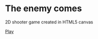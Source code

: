 # The enemy comes

2D shooter game created in HTML5 canvas

[Play](https://taras-d.github.io/enemy-comes)
